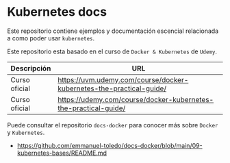 # Kubernetes docs

Este repositorio contiene ejemplos y documentación escencial relacionada a como poder usar ```kubernetes```.

Este repositorio esta basado en el curso de ```Docker & Kubernetes``` de ```Udemy```.

| Descripción | URL |
| ------------- | ------------- |
| Curso oficial | https://uvm.udemy.com/course/docker-kubernetes-the-practical-guide/ |
| Curso oficial | https://udemy.com/course/docker-kubernetes-the-practical-guide/ |

Puede consultar el repositorio ```docs-docker``` para conocer más sobre ```Docker``` y ```Kubernetes```.
- https://github.com/emmanuel-toledo/docs-docker/blob/main/09-kubernetes-bases/README.md

